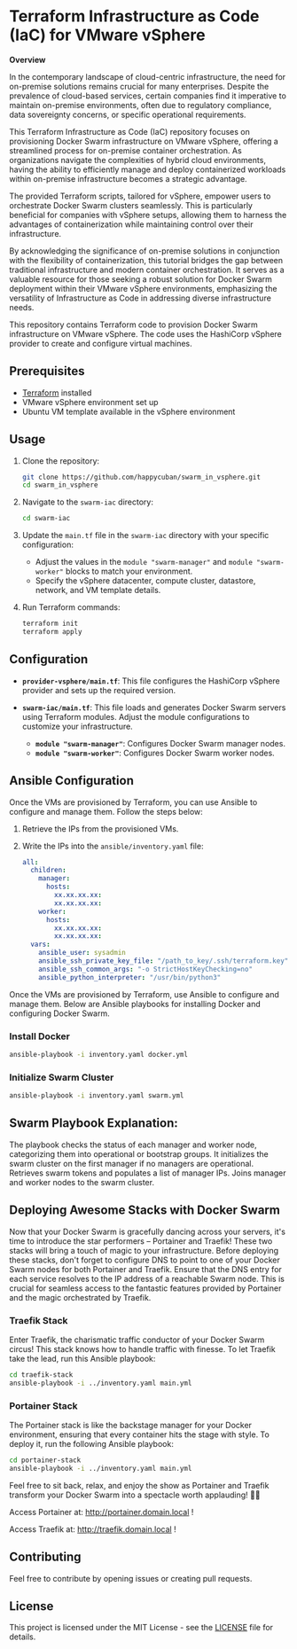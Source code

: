 # Terraform Infrastructure as Code (IaC) for VMware vSphere

**Overview**

In the contemporary landscape of cloud-centric infrastructure, the need for on-premise solutions remains crucial for many enterprises. Despite the prevalence of cloud-based services, certain companies find it imperative to maintain on-premise environments, often due to regulatory compliance, data sovereignty concerns, or specific operational requirements.

This Terraform Infrastructure as Code (IaC) repository focuses on provisioning Docker Swarm infrastructure on VMware vSphere, offering a streamlined process for on-premise container orchestration. As organizations navigate the complexities of hybrid cloud environments, having the ability to efficiently manage and deploy containerized workloads within on-premise infrastructure becomes a strategic advantage.

The provided Terraform scripts, tailored for vSphere, empower users to orchestrate Docker Swarm clusters seamlessly. This is particularly beneficial for companies with vSphere setups, allowing them to harness the advantages of containerization while maintaining control over their infrastructure.

By acknowledging the significance of on-premise solutions in conjunction with the flexibility of containerization, this tutorial bridges the gap between traditional infrastructure and modern container orchestration. It serves as a valuable resource for those seeking a robust solution for Docker Swarm deployment within their VMware vSphere environments, emphasizing the versatility of Infrastructure as Code in addressing diverse infrastructure needs.

This repository contains Terraform code to provision Docker Swarm infrastructure on VMware vSphere. The code uses the HashiCorp vSphere provider to create and configure virtual machines.

## Prerequisites

- [Terraform](https://www.terraform.io/) installed
- VMware vSphere environment set up
- Ubuntu VM template available in the vSphere environment

## Usage

1. Clone the repository:

   ```bash
   git clone https://github.com/happycuban/swarm_in_vsphere.git
   cd swarm_in_vsphere
   ```

2. Navigate to the `swarm-iac` directory:

    ```bash
    cd swarm-iac
    ```

3. Update the `main.tf` file in the `swarm-iac` directory with your specific configuration:

    - Adjust the values in the `module "swarm-manager"` and `module "swarm-worker"` blocks to match your environment.
    - Specify the vSphere datacenter, compute cluster, datastore, network, and VM template details.

4. Run Terraform commands:

    ```bash
    terraform init
    terraform apply
    ```

## Configuration

- **`provider-vsphere/main.tf`**: This file configures the HashiCorp vSphere provider and sets up the required version.

- **`swarm-iac/main.tf`**: This file loads and generates Docker Swarm servers using Terraform modules. Adjust the module configurations to customize your infrastructure.
    - **`module "swarm-manager"`**: Configures Docker Swarm manager nodes.
    - **`module "swarm-worker"`**: Configures Docker Swarm worker nodes.


## Ansible Configuration

Once the VMs are provisioned by Terraform, you can use Ansible to configure and manage them. Follow the steps below:

1. Retrieve the IPs from the provisioned VMs.

2. Write the IPs into the `ansible/inventory.yaml` file:

   ```yaml
   all:
     children:
       manager:
         hosts:
           xx.xx.xx.xx:
           xx.xx.xx.xx: 
       worker:
         hosts:
           xx.xx.xx.xx:
           xx.xx.xx.xx: 
     vars:
       ansible_user: sysadmin
       ansible_ssh_private_key_file: "/path_to_key/.ssh/terraform.key"
       ansible_ssh_common_args: "-o StrictHostKeyChecking=no"
       ansible_python_interpreter: "/usr/bin/python3"
   ```

Once the VMs are provisioned by Terraform, use Ansible to configure and manage them. Below are Ansible playbooks for installing Docker and configuring Docker Swarm.

### Install Docker

   ```bash
   ansible-playbook -i inventory.yaml docker.yml
   ```

### Initialize Swarm Cluster

   ```bash
   ansible-playbook -i inventory.yaml swarm.yml
   ```

## Swarm Playbook Explanation:

The playbook checks the status of each manager and worker node, categorizing them into operational or bootstrap groups.
It initializes the swarm cluster on the first manager if no managers are operational.
Retrieves swarm tokens and populates a list of manager IPs.
Joins manager and worker nodes to the swarm cluster.


## Deploying Awesome Stacks with Docker Swarm

Now that your Docker Swarm is gracefully dancing across your servers, it's time to introduce the star performers – Portainer and Traefik! These two stacks will bring a touch of magic to your infrastructure.
Before deploying these stacks, don't forget to configure DNS to point to one of your Docker Swarm nodes for both Portainer and Traefik. Ensure that the DNS entry for each service resolves to the IP address of a reachable Swarm node. This is crucial for seamless access to the fantastic features provided by Portainer and the magic orchestrated by Traefik.


### Traefik Stack

Enter Traefik, the charismatic traffic conductor of your Docker Swarm circus! This stack knows how to handle traffic with finesse. To let Traefik take the lead, run this Ansible playbook:

   ```bash
   cd traefik-stack
   ansible-playbook -i ../inventory.yaml main.yml
   ```


### Portainer Stack

The Portainer stack is like the backstage manager for your Docker environment, ensuring that every container hits the stage with style. To deploy it, run the following Ansible playbook:

   ```bash
   cd portainer-stack
   ansible-playbook -i ../inventory.yaml main.yml
   ```

Feel free to sit back, relax, and enjoy the show as Portainer and Traefik transform your Docker Swarm into a spectacle worth applauding! 🎉✨

Access Portainer at: http://portainer.domain.local !

Access Traefik at: http://traefik.domain.local !


## Contributing

Feel free to contribute by opening issues or creating pull requests.

## License

This project is licensed under the MIT License - see the [LICENSE](LICENSE) file for details.
